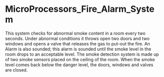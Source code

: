 # MicroProcessors_Fire_Alarm_System
This system checks for abnormal smoke content in a room every two seconds. Under abnormal conditions it throws open two doors and two windows and opens a valve that releases the gas to put-out the fire. An Alarm is also sounded; this alarm is sounded until the smoke level in the room drops to an acceptable level. The smoke detection system is made up of two smoke sensors placed on the ceiling of the room. When the smoke level comes back below the danger level, the doors, windows and valves are closed.
